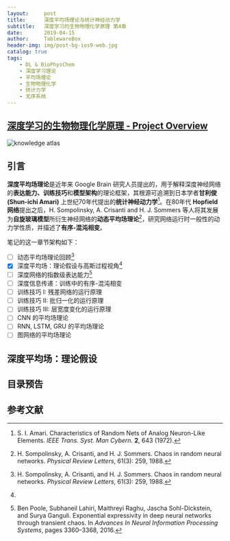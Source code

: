 ```yaml
---
layout:     post
title:      深度平均场理论与统计神经动力学
subtitle:   深度学习的生物物理化学原理 第4章
date:       2019-04-15
author:     TablewareBox
header-img: img/post-bg-ios9-web.jpg
catalog: true
tags:
    - DL & BioPhysChem
    - 深度学习理论
    - 平均场理论
    - 生物物理化学
    - 统计力学
    - 无序系统
---
```


## [深度学习的生物物理化学原理 - Project Overview](https://tablewarebox.github.io/2019/02/16/DL_BioPhysChem_content/)

![knowledge atlas](https://tablewarebox.files.wordpress.com/2018/11/concept-map-81.png)

## 引言

**深度平均场理论**是近年来 Google Brain 研究人员提出的，用于解释深度神经网络的**表达能力、训练技巧**和**模型架构**的理论框架，其根源可追溯到日本学者**甘利俊(Shun-ichi Amari)** 上世纪70年代提出的**统计神经动力学**[^1]。在80年代 **Hopfield 网络**提出之后，H. Sompolinsky, A. Crisanti and H. J. Sommers 等人将其发展为**自旋玻璃模型**所衍生神经网络的**动态平均场理论**[^2]，研究网络运行时一般性的动力学性质，并描述了**有序-混沌相变**。

笔记的这一章节架构如下：

- [ ] 动态平均场理论回顾[^2]
- [x] 深度平均场：理论假设与高斯过程视角[^4]
- [ ] 深度网络的指数级表达能力[^3]
- [ ] 深度信息传递：训练中的有序-混沌相变
- [ ] 训练技巧 I: 残差网络的运行原理
- [ ] 训练技巧 II: 批归一化的运行原理
- [ ] 训练技巧 III: 层宽度变化的运行原理
- [ ] CNN 的平均场理论
- [ ] RNN, LSTM, GRU 的平均场理论
- [ ] 图网络的平均场理论

## 深度平均场：理论假设

## 

## 目录预告



## 参考文献

[^1]: S. I. Amari. Characteristics of Random Nets of Analog Neuron-Like Elements. *IEEE Trans. Syst. Man Cybern.* **2**, 643 (1972).

[^2]: H. Sompolinsky, A. Crisanti, and H. J. Sommers. Chaos in random neural networks. *Physical Review Letters*, 61(3): 259, 1988.

[^3]: Ben Poole, Subhaneil Lahiri, Maithreyi Raghu, Jascha Sohl-Dickstein, and Surya Ganguli. Exponential expressivity in deep neural networks through transient chaos. In *Advances In Neural Information Processing Systems*, pages 3360–3368, 2016.

[^4]: 